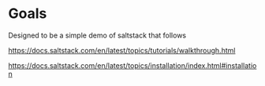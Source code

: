 # Goals

Designed to be a simple demo of saltstack that follows 

https://docs.saltstack.com/en/latest/topics/tutorials/walkthrough.html

https://docs.saltstack.com/en/latest/topics/installation/index.html#installation
